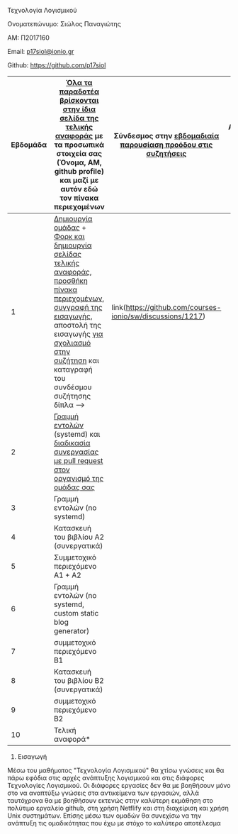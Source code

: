 Τεχνολογία Λογισμικού

Ονοματεπώνυμο: Σιώλος Παναγιώτης

ΑΜ: Π2017160 

Email: p17siol@ionio.gr

Github: https://github.com/p17siol



| Εβδομάδα | [Όλα τα παραδοτέα βρίσκονται στην ίδια σελίδα της τελικής αναφοράς](https://epidrome.github.io/teaching/deliverables/) με τα προσωπικά στοιχεία σας (Όνομα, ΑΜ, github profile) και μαζί με αυτόν εδώ τον πίνακα περιεχομένων | Σύνδεσμος στην [εβδομαδιαία παρουσίαση προόδου στις συζητήσεις](https://github.com/courses-ionio/help/discussions/categories/show-and-tell) | Αυτοαξιολόγηση σύμφωνα με τα κριτήρια της αντίστοιχης άσκησης |
| --- | --- | --- | --- |
| 1 | [Δημιουργία ομάδας](https://epidrome.github.io/teaching/team/) + [Φορκ και δημιουργία σελίδας τελικής αναφοράς](https://epidrome.github.io/teaching/guide/), [προσθήκη πίνακα περιεχομένων](https://raw.githubusercontent.com/courses-ionio/sw/master/README.md), [συγγραφή της εισαγωγής](https://epidrome.github.io/teaching/intro/), αποστολή της εισαγωγής [για σχολιασμό στην συζήτηση](https://github.com/courses-ionio/sw/discussions/categories/show-and-tell) και καταγραφή του συνδέσμου συζήτησης δίπλα --> | link(https://github.com/courses-ionio/sw/discussions/1217) |  |
| 2 | [Γραμμή εντολών](https://epidrome.github.io/teaching/cli) (systemd) και [διαδικασία συνεργασίας με pull request στον οργανισμό της ομάδας σας](https://epidrome.github.io/teaching/team) | | |
| 3 | Γραμμή εντολών (no systemd) | | |
| 4 | Κατασκευή του βιβλίου Α2 (συνεργατικά) | | |
| 5 | Συμμετοχικό περιεχόμενο A1 + A2 | | |
| 6 | Γραμμή εντολών (no systemd, custom static blog generator) | | |
| 7 | συμμετοχικό περιεχόμενο B1 | | |
| 8 | Κατασκευή του βιβλίου Β2 (συνεργατικά) | | |
| 9 | συμμετοχικό περιεχόμενο B2 | | |
| 10 | Τελική αναφορά* | | |


1. Εισαγωγή

Μέσω του μαθήματος "Τεχνολογία Λογισμικού" θα χτίσω γνώσεις και θα πάρω εφόδια στις αρχές ανάπτυξης λογισμικού και στις διάφορες Τεχνολογίες Λογισμικού. Οι διάφορες εργασίες δεν θα με βοηθήσουν μόνο στο να αναπτύξω γνώσεις στα αντικείμενα των εργασιών, αλλά ταυτόχρονα θα με βοηθήσουν εκτενώς στην καλύτερη εκμάθηση στο πολύτιμο εργαλείο github, στη χρήση Netflify και στη διαχείριση και χρήση Unix συστημάτων. Επίσης μέσω των ομαδών θα συνεχίσω να την ανάπτυξη τις ομαδικότητας που έχω με στόχο το καλύτερο αποτέλεσμα 

